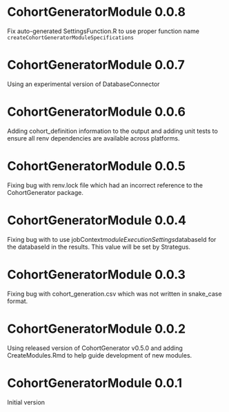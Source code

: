 CohortGeneratorModule 0.0.8
=======================

Fix auto-generated SettingsFunction.R to use proper function name
`createCohortGeneratorModuleSpecifications`

CohortGeneratorModule 0.0.7
=======================

Using an experimental version of DatabaseConnector

CohortGeneratorModule 0.0.6
=======================

Adding cohort_definition information to the output and adding unit tests
to ensure all renv dependencies are available across platforms.

CohortGeneratorModule 0.0.5
=======================

Fixing bug with renv.lock file which had an incorrect reference to the 
CohortGenerator package.

CohortGeneratorModule 0.0.4
=======================

Fixing bug with to use jobContext$moduleExecutionSettings$databaseId for the
databaseId in the results. This value will be set by Strategus.

CohortGeneratorModule 0.0.3
=======================

Fixing bug with cohort_generation.csv which was not written in snake_case
format.

CohortGeneratorModule 0.0.2
=======================

Using released version of CohortGenerator v0.5.0 and adding CreateModules.Rmd
to help guide development of new modules.

CohortGeneratorModule 0.0.1
=======================

Initial version